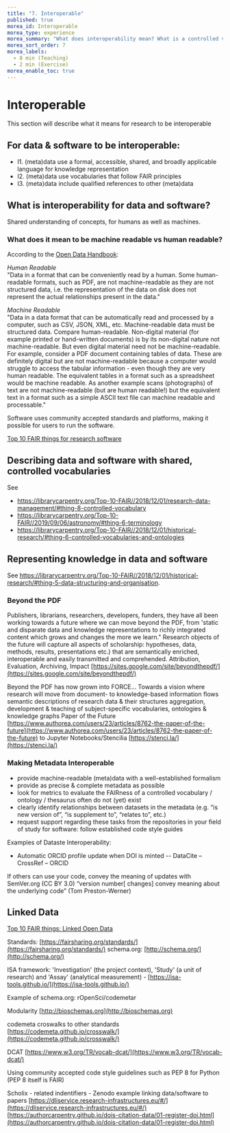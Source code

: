 ```yaml
---
title: "7. Interoperable"
published: true
morea_id: Interoperable
morea_type: experience
morea_summary: "What does interoperability mean? What is a controlled vocabulary, a metadata schema and linked data? How do I describe data so that humans and computers can understand?"
morea_sort_order: 7
morea_labels:
  - 8 min (Teaching)
  - 2 min (Exercise)
morea_enable_toc: true
---
```


# Interoperable
This section will describe what it means for research to be interoperable

## For data & software to be interoperable:

* I1. (meta)data use a formal, accessible, shared, and broadly applicable language for knowledge representation  
* I2. (meta)data use vocabularies that follow FAIR principles  
* I3. (meta)data include qualified references to other (meta)data


## What is interoperability for data and software?

Shared understanding of concepts, for humans as well as machines.

### What does it mean to be machine readable vs human readable?

According to the [Open Data Handbook](http://opendatahandbook.org/glossary/en/):

_Human Readable_  
"Data in a format that can be conveniently read by a human. Some human-readable formats, such as PDF, are not machine-readable as they are not structured data, i.e. the representation of the data on disk does not represent the actual relationships present in the data."

_Machine Readable_  
"Data in a data format that can be automatically read and processed by a computer, such as CSV, JSON, XML, etc. Machine-readable data must be structured data. Compare human-readable.
Non-digital material (for example printed or hand-written documents) is by its non-digital nature not machine-readable. But even digital material need not be machine-readable. For example, consider a PDF document containing tables of data. These are definitely digital but are not machine-readable because a computer would struggle to access the tabular information - even though they are very human readable. The equivalent tables in a format such as a spreadsheet would be machine readable.
As another example scans (photographs) of text are not machine-readable (but are human readable!) but the equivalent text in a format such as a simple ASCII text file can machine readable and processable."

Software uses community accepted standards and platforms, making it possible for users to run the software.

[Top 10 FAIR things for research software](https://librarycarpentry.org/Top-10-FAIR//2018/12/01/research-software/)

## Describing data and software with shared, controlled vocabularies

See

- <https://librarycarpentry.org/Top-10-FAIR//2018/12/01/research-data-management/#thing-8-controlled-vocabulary>
- <https://librarycarpentry.org/Top-10-FAIR//2019/09/06/astronomy/#thing-6-terminology>
- <https://librarycarpentry.org/Top-10-FAIR//2018/12/01/historical-research/#thing-6-controlled-vocabularies-and-ontologies>

## Representing knowledge in data and software

See <https://librarycarpentry.org/Top-10-FAIR//2018/12/01/historical-research/#thing-5-data-structuring-and-organisation>.

### Beyond the PDF

Publishers, librarians, researchers, developers, funders, they have all been working towards a future where we can move beyond the PDF, from 'static and disparate data and knowledge representations to richly integrated content which grows and changes the more we learn." Research objects of the future will capture all aspects of scholarship: hypotheses, data, methods, results, presentations etc.) that are semantically enriched, interoperable and easily transmitted and comprehended.
Attribution, Evaluation, Archiving, Impact
[https://sites.google.com/site/beyondthepdf/](https://sites.google.com/site/beyondthepdf/)

Beyond the PDF has now grown into FORCE...
Towards a vision where research will move from document- to knowledge-based information flows
semantic descriptions of research data & their structures
aggregation, development & teaching of subject-specific vocabularies, ontologies & knowledge graphs
Paper of the Future
[https://www.authorea.com/users/23/articles/8762-the-paper-of-the-future](https://www.authorea.com/users/23/articles/8762-the-paper-of-the-future) to Jupyter Notebooks/Stencilia
[https://stenci.la/](https://stenci.la/)

### Making Metadata Interoperable

- provide machine-readable (meta)data with a well-established formalism
- provide as precise & complete metadata as possible
- look for metrics to evaluate the FAIRness of a controlled vocabulary / ontology / thesaurus
  often do not (yet) exist
- clearly identify relationships between datasets in the metadata (e.g. “is new version of”, “is supplement to”, “relates to”, etc.)
- request support regarding these tasks from the repositories in your field of study
  for software: follow established code style guides

Examples of Dataste Interoperability:

- Automatic ORCID profile update when DOI is minted
  -- DataCite – CrossRef – ORCID

If others can use your code, convey the meaning of updates with SemVer.org (CC BY 3.0)
“version number[ changes] convey meaning about the underlying code” (Tom Preston-Werner)

## Linked Data

[Top 10 FAIR things: Linked Open Data](https://librarycarpentry.org/Top-10-FAIR//2019/09/05/linked-open-data/)

Standards: [https://fairsharing.org/standards/](https://fairsharing.org/standards/)
schema.org: [http://schema.org/](http://schema.org/)

ISA framework: 'Investigation' (the project context), 'Study' (a unit of research) and 'Assay' (analytical measurement) - [https://isa-tools.github.io/](https://isa-tools.github.io/)

Example of schema.org: rOpenSci/codemetar

Modularity
[http://bioschemas.org](http://bioschemas.org)

codemeta croswalks to other standards
[https://codemeta.github.io/crosswalk/](https://codemeta.github.io/crosswalk/)

DCAT
[https://www.w3.org/TR/vocab-dcat/](https://www.w3.org/TR/vocab-dcat/)

Using community accepted code style guidelines such as PEP 8 for Python (PEP 8 itself is FAIR)

Scholix - related indentifiers - Zenodo example linking data/software to papers
[https://dliservice.research-infrastructures.eu/#/](https://dliservice.research-infrastructures.eu/#/)
[https://authorcarpentry.github.io/dois-citation-data/01-register-doi.html](https://authorcarpentry.github.io/dois-citation-data/01-register-doi.html)
